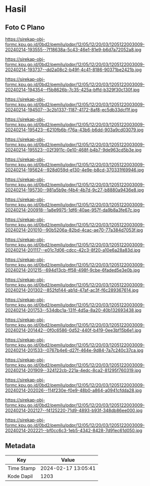 # Hasil

## Foto C Plano

https://sirekap-obj-formc.kpu.go.id/0bd2/pemilu/pdpr/12/05/12/20/03/1205122003009-20240214-193555--7f18638a-5c43-46e1-81e9-b6d7a72052a8.jpg

https://sirekap-obj-formc.kpu.go.id/0bd2/pemilu/pdpr/12/05/12/20/03/1205122003009-20240214-193737--dd2a08c2-b49f-4c41-8186-90371be2421b.jpg

https://sirekap-obj-formc.kpu.go.id/0bd2/pemilu/pdpr/12/05/12/20/03/1205122003009-20240214-194354--f5b8626b-7c35-425a-bffd-b329f30c130f.jpg

https://sirekap-obj-formc.kpu.go.id/0bd2/pemilu/pdpr/12/05/12/20/03/1205122003009-20240214-194507--3c2b1337-1187-4172-8af8-ec5db33dcf1f.jpg

https://sirekap-obj-formc.kpu.go.id/0bd2/pemilu/pdpr/12/05/12/20/03/1205122003009-20240214-195423--6210fb6b-f76a-43b6-b6dd-903a9cd03079.jpg

https://sirekap-obj-formc.kpu.go.id/0bd2/pemilu/pdpr/12/05/12/20/03/1205122003009-20240214-195523--02f3911c-0e10-468f-b4b7-9de963cd5b3e.jpg

https://sirekap-obj-formc.kpu.go.id/0bd2/pemilu/pdpr/12/05/12/20/03/1205122003009-20240214-195624--928d059d-e130-4e9e-b8cd-370331f69946.jpg

https://sirekap-obj-formc.kpu.go.id/0bd2/pemilu/pdpr/12/05/12/20/03/1205122003009-20240214-195730--981a5b9e-f4b4-4b7d-9c27-b8880a9436e8.jpg

https://sirekap-obj-formc.kpu.go.id/0bd2/pemilu/pdpr/12/05/12/20/03/1205122003009-20240214-200918--1a8e9975-1df6-40ae-957f-da9b8a3fe67c.jpg

https://sirekap-obj-formc.kpu.go.id/0bd2/pemilu/pdpr/12/05/12/20/03/1205122003009-20240214-201010--90b5206a-82bd-4cac-ae70-77a384d7053f.jpg

https://sirekap-obj-formc.kpu.go.id/0bd2/pemilu/pdpr/12/05/12/20/03/1205122003009-20240214-201117--e01c7d06-cdcc-42c3-8f20-a10e6a28a83d.jpg

https://sirekap-obj-formc.kpu.go.id/0bd2/pemilu/pdpr/12/05/12/20/03/1205122003009-20240214-201215--694d13cb-ff58-498f-9cbe-6faded5e3e0b.jpg

https://sirekap-obj-formc.kpu.go.id/0bd2/pemilu/pdpr/12/05/12/20/03/1205122003009-20240214-201302--852fd144-ab1d-47af-ac3f-f6c289367614.jpg

https://sirekap-obj-formc.kpu.go.id/0bd2/pemilu/pdpr/12/05/12/20/03/1205122003009-20240214-201753--534dbc1a-131f-4d5a-8a20-40b132693438.jpg

https://sirekap-obj-formc.kpu.go.id/0bd2/pemilu/pdpr/12/05/12/20/03/1205122003009-20240214-201442--0f0c6586-0d52-440f-b419-0ee3bf15b6e1.jpg

https://sirekap-obj-formc.kpu.go.id/0bd2/pemilu/pdpr/12/05/12/20/03/1205122003009-20240214-201533--0767b4e6-d27f-464e-9d84-7a7c240c37ca.jpg

https://sirekap-obj-formc.kpu.go.id/0bd2/pemilu/pdpr/12/05/12/20/03/1205122003009-20240214-201909--324122cb-221a-4edc-8ca2-81295f760319.jpg

https://sirekap-obj-formc.kpu.go.id/0bd2/pemilu/pdpr/12/05/12/20/03/1205122003009-20240214-202026--114f230e-f0e9-48b0-a864-a0941cfdda28.jpg

https://sirekap-obj-formc.kpu.go.id/0bd2/pemilu/pdpr/12/05/12/20/03/1205122003009-20240214-202127--f4125220-71d9-4893-b93f-348db86ee000.jpg

https://sirekap-obj-formc.kpu.go.id/0bd2/pemilu/pdpr/12/05/12/20/03/1205122003009-20240214-202221--bf0cc6c3-1eb5-4342-8428-7d91ec61d050.jpg


## Metadata

| Key        | Value               |
| ---------- | ------------------- |
| Time Stamp | 2024-02-17 13:05:41 |
| Kode Dapil | 1203                |



